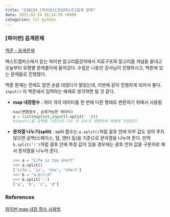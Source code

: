 ```yaml
---
title: "210224_[파이썬][코딩테스트]음계 문제"
date: 2021-02-24 18:24:28 +0900
categories: til python
---
```




### [파이썬] 음계문제

[백준 - 음계문제](https://www.acmicpc.net/problem/2920)

패스트캠퍼스에서 듣는 파이썬 알고리즘강의에서 자료구조와 알고리즘 개념을 끝내고 오늘부터 유형별 문제풀이에 들어갔다. 수업은 나동빈 강사님이 진행하시고, 백준에 있는 문제들로 진행했다.

백준 문제는 전에도 잠깐 손을 대었다가 말았는데, 이번에 같이 진행하게 되어서 좋다. `input()` 이 백준에서 입력하는 예제로 생각하면 될 것 같다.

- **map 내장함수**
  : 여러 개의 데이터를 한 번에 다른 형태로 변환하기 위해서 사용됨

  ```python
  map(변환함수, 순회가능한 데이터)
  a = list(map(int,input().split(' ')))
  #input()을 공백을 기준으로 나눈 후 int로 변환하여 배열에 저장한다.
  ```

- **문자열 나누기(split)**
  : split 함수는 `a.split()`처럼 괄호 안에 아무 값도 넣어 주지 않으면 공백(스페이스, 탭, 엔터 등)을 기준으로 문자열을 나누어 준다. 만약 `b.split(':')`처럼 괄호 안에 특정 값이 있을 경우에는 괄호 안의 값을 구분자로 해서 문자열을 나누어 준다. 

  ```python
  >>> a = "Life is too short"
  >>> a.split()
  ['Life', 'is', 'too', 'short']
  >>> b = "a:b:c:d"
  >>> b.split(':')
  ['a', 'b', 'c', 'd']
  ```



### References

[파이썬 map 내장 함수 사용법](https://www.daleseo.com/python-map/)